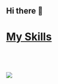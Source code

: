## Hi there 👋
<p align="center">
  <a href="https://skillicons.dev">
    <h1>My Skills<h1>
    <img src="https://skillicons.dev/icons?i=js,java,react,kotlin,laravel,nextjs,nodejs,php,postgres,postman,html,css,c,cs,cpp,dart,django,docker,kubernetes,dotnet,ember,figma,flutter,github&perline=6" />
  </a>
</p>

